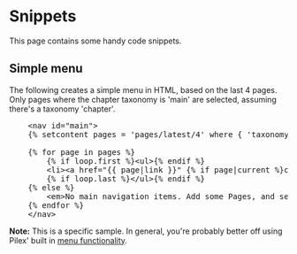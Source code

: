 Snippets
========

This page contains some handy code snippets. 


Simple menu
-----------

The following creates a simple menu in HTML, based on the last 4 pages. Only pages where the chapter taxonomy is 'main' are selected, assuming there's a taxonomy 'chapter'.

<pre class="brush: html">
    &lt;nav id="main">
    {% setcontent pages = 'pages/latest/4' where { 'taxonomy/chapter': 'main'}  %}
    
    {% for page in pages %}
        {% if loop.first %}&lt;ul>{% endif %}
        &lt;li>&lt;a href="{{ page|link }}" {% if page|current %}class="current"{% endif %}>{{ page.title|trimtext(12) }}&lt;/a>&lt;/li>            
        {% if loop.last %}&lt;/ul>{% endif %}
    {% else %}
        &lt;em>No main navigation items. Add some Pages, and set the 'Chapter' to 'Main'.&lt;/em>
    {% endfor %}
    &lt;/nav>
</pre>


<p class="note"><strong>Note:</strong> This is a specific sample. In general, you're probably better off using Pilex' built in <a href="/menus">menu functionality</a>.</p>